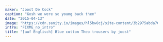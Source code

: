 ```yaml
---
maker: "Joost De Cock"
caption: "Gosh we were so young back then"
date: "2015-04-13"
image: "https://cdn.sanity.io/images/hl5bw8cj/site-content/3b2975abda700d4c4388ac975e67a1c1ca7f7b81-960x1280.jpg"
intro: "FIXME_no_intro"
title: "[auf Englisch] Blue cotton Theo trousers by joost"
---
```





